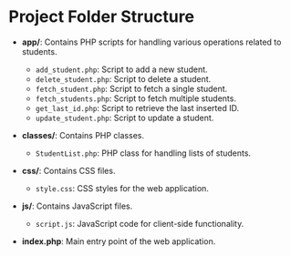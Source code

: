 # Project Folder Structure

- **app/**: Contains PHP scripts for handling various operations related to students.

  - `add_student.php`: Script to add a new student.
  - `delete_student.php`: Script to delete a student.
  - `fetch_student.php`: Script to fetch a single student.
  - `fetch_students.php`: Script to fetch multiple students.
  - `get_last_id.php`: Script to retrieve the last inserted ID.
  - `update_student.php`: Script to update a student.

- **classes/**: Contains PHP classes.

  - `StudentList.php`: PHP class for handling lists of students.

- **css/**: Contains CSS files.

  - `style.css`: CSS styles for the web application.

- **js/**: Contains JavaScript files.

  - `script.js`: JavaScript code for client-side functionality.

- **index.php**: Main entry point of the web application.
